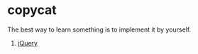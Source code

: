 # copycat
The best way to learn something is to implement it by yourself.


1. [jQuery](./jQuery/README.md)